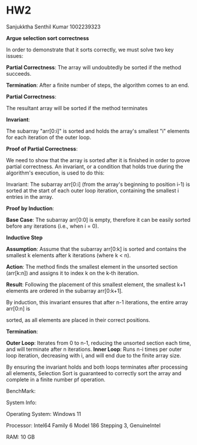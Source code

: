 # HW2 
Sanjukktha Senthil Kumar
1002239323

**Argue selection sort correctness** 


In order to demonstrate that it sorts correctly, we must solve two key issues: 

**Partial Correctness**: The array will undoubtedly be sorted if the method succeeds. 

**Termination**: After a finite number of steps, the algorithm comes to an end.  

**Partial Correctness**: 

The resultant array will be sorted if the method terminates 

**Invariant**: 

The subarray "arr[0:i]" is sorted and holds the array's smallest "i" elements for each iteration of the outer loop. 

**Proof of Partial Correctness**: 

We need to show that the array is sorted after it is finished in order to prove partial correctness. An invariant, or a condition that holds true during the algorithm's execution, is used to do this: 

Invariant: The subarray arr[0:i] (from the array's beginning to position i-1) is sorted at the start of each outer loop iteration, containing the smallest i entries in the array.  

**Proof by Induction**: 

**Base Case**: The subarray arr[0:0] is empty, therefore it can be easily sorted before any iterations (i.e., when i = 0). 

**Inductive Step**

**Assumption**: Assume that the subarray arr[0:k] is sorted and contains the smallest k elements after k iterations (where k < n). 

**Action**: The method finds the smallest element in the unsorted section (arr[k:n]) and assigns it to index k on the k-th iteration. 

**Result**: Following the placement of this smallest element, the smallest k+1 elements are ordered in the subarray arr[0:k+1]. 

By induction, this invariant ensures that after n-1 iterations, the entire array arr[0:n] is  

sorted, as all elements are placed in their correct positions. 

**Termination**:  

**Outer Loop**: Iterates from 0 to n-1, reducing the unsorted section each time, and will terminate after n iterations. 
**Inner Loop**: Runs n-i times per outer loop iteration, decreasing with i, and will end due to the finite array size.  

By ensuring the invariant holds and both loops terminates after processing all elements, Selection Sort is guaranteed to correctly sort the array and complete in a finite number pf operation. 

BenchMark:

System Info:

Operating System: Windows 11

Processor: Intel64 Family 6 Model 186 Stepping 3, GenuineIntel

RAM: 10 GB

